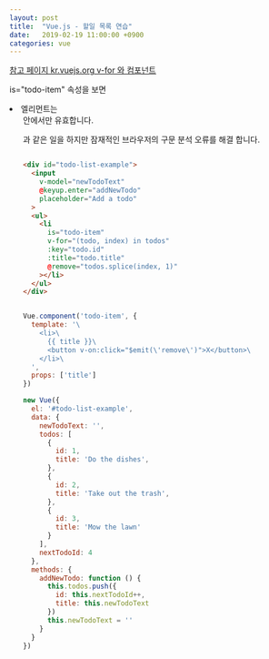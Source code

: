 ```yaml
---
layout: post
title:  "Vue.js - 할일 목록 연습"
date:   2019-02-19 11:00:00 +0900
categories: vue
---
```


[참고 페이지 kr.vuejs.org v-for 와 컴포넌트](https://kr.vuejs.org/v2/guide/list.html#v-for-%EC%99%80-%EC%BB%B4%ED%8F%AC%EB%84%8C%ED%8A%B8)

is="todo-item" 속성을 보면 <li> 엘리먼트는 <ul> 안에서만 유효합니다. 

<todo-item>과 같은 일을 하지만 잠재적인 브라우저의 구문 분석 오류를 해결 합니다.

~~~ html

<div id="todo-list-example">
  <input
    v-model="newTodoText"
    @keyup.enter="addNewTodo"
    placeholder="Add a todo"
  >
  <ul>
    <li
      is="todo-item"
      v-for="(todo, index) in todos"
      :key="todo.id"
      :title="todo.title"
      @remove="todos.splice(index, 1)"
    ></li>
  </ul>
</div>

~~~

~~~ javascript

Vue.component('todo-item', {
  template: '\
    <li>\
      {{ title }}\
      <button v-on:click="$emit(\'remove\')">X</button>\
    </li>\
  ',
  props: ['title']
})

new Vue({
  el: '#todo-list-example',
  data: {
    newTodoText: '',
    todos: [
      {
        id: 1,
        title: 'Do the dishes',
      },
      {
        id: 2,
        title: 'Take out the trash',
      },
      {
        id: 3,
        title: 'Mow the lawn'
      }
    ],
    nextTodoId: 4
  },
  methods: {
    addNewTodo: function () {
      this.todos.push({
        id: this.nextTodoId++,
        title: this.newTodoText
      })
      this.newTodoText = ''
    }
  }
})

~~~